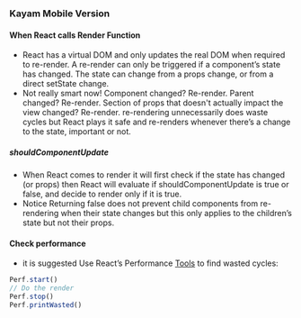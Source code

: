 ### Kayam Mobile Version

#### When React calls Render Function
* React has a virtual DOM and only updates the real DOM when required to re-render. A re-render can only be triggered if a component’s state has changed. The state can change from a props change, or from a direct setState change. 
* Not really smart now! Component changed? Re-render. Parent changed? Re-render. Section of props that doesn't actually impact the view changed? Re-render. re-rendering unnecessarily does waste cycles but React plays it safe and re-renders whenever there’s a change to the state, important or not.


##### shouldComponentUpdate 
* When React comes to render it will first check if the state has changed (or props) then React will evaluate if shouldComponentUpdate is true or false, and decide to render only if it is true.
* Notice Returning false does not prevent child components from re-rendering when their state changes but this only applies to the children’s state but not their props.

#### Check performance 
* it is suggested Use React’s Performance [Tools](https://reactjs.org/docs/perf.html) to find wasted cycles:

```javascript
Perf.start()
// Do the render
Perf.stop()
Perf.printWasted()
```
